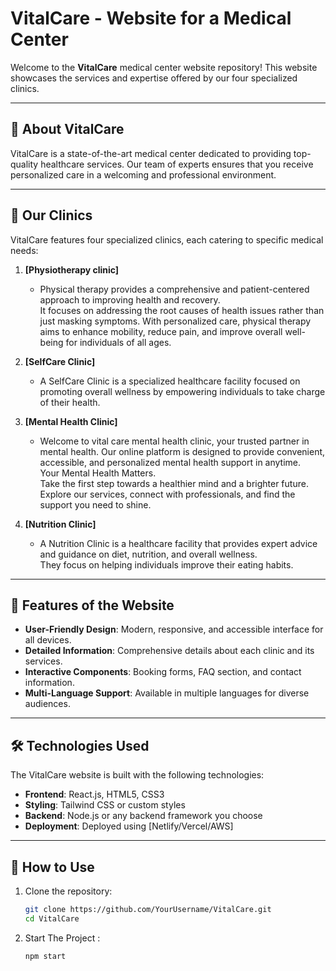 # VitalCare - Website for a Medical Center

Welcome to the **VitalCare** medical center website repository! This website showcases the services and expertise offered by our four specialized clinics.

---

## 🌟 About VitalCare

VitalCare is a state-of-the-art medical center dedicated to providing top-quality healthcare services. Our team of experts ensures that you receive personalized care in a welcoming and professional environment.

---

## 🏥 Our Clinics

VitalCare features four specialized clinics, each catering to specific medical needs:

1. **[Physiotherapy clinic]**  
   - Physical therapy provides a comprehensive and patient-centered approach to improving health and recovery.<br> It focuses on addressing the root causes of health issues rather than just masking symptoms. With personalized care, physical therapy aims to enhance mobility, reduce pain, and improve overall well-being for individuals of all ages.


2. **[SelfCare Clinic]**  
   - A SelfCare Clinic is a specialized healthcare facility focused on promoting overall wellness by empowering individuals to take charge of their health.  


3. **[Mental Health Clinic]**  
   - Welcome to vital care mental health clinic, your trusted partner in mental health. Our online platform is designed to provide convenient, accessible, and personalized mental health support in anytime.<br>
                    Your Mental Health Matters.<br>
                    Take the first step towards a healthier mind and a brighter future. Explore our services, connect with professionals, and find the support you need to shine.


4. **[Nutrition Clinic]**  
   -  A Nutrition Clinic is a healthcare facility that provides expert advice and guidance on diet, nutrition, and overall wellness.<br> They focus on helping individuals improve their eating habits.


---

## 🚀 Features of the Website

- **User-Friendly Design**: Modern, responsive, and accessible interface for all devices.  
- **Detailed Information**: Comprehensive details about each clinic and its services.  
- **Interactive Components**: Booking forms, FAQ section, and contact information.  
- **Multi-Language Support**: Available in multiple languages for diverse audiences.

---

## 🛠️ Technologies Used

The VitalCare website is built with the following technologies:

- **Frontend**: React.js, HTML5, CSS3  
- **Styling**: Tailwind CSS or custom styles  
- **Backend**: Node.js or any backend framework you choose  
- **Deployment**: Deployed using [Netlify/Vercel/AWS]  

---

## 📄 How to Use

1. Clone the repository:  
   ```bash
   git clone https://github.com/YourUsername/VitalCare.git
   cd VitalCare
2. Start The Project :  
   ```bash
   npm start
  

